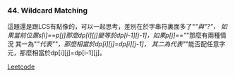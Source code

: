 ### 44. Wildcard Matching

這題還是跟LCS有點像的，可以一起思考，差別在於字串符裏面多了"*"與"?"，
如果當前位置s[i]==p[j]那麼dp[i][j]變等於dp[i-1][j-1]，如果p[j]=="*"那麼有兩種情況
其一為"*"代表""，那麼相當於dp[i][j]=dp[i][j-1]，
其二為代表"*"能否配任意字元，那麼相當於dp[i][j]=dp[i-1][j]。

[Leetcode](https://leetcode.com/problems/wildcard-matching/)

